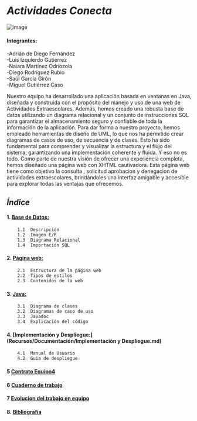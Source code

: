 # ***Actividades Conecta***  


[](https://tasks.office.com/educantabria.es/es-es/home/planner/#/plantaskboard?groupid=3fbb2604-a253-49a6-9c33-c0a1afe976e4&planid=0ww7mkzmjkot0iieuxxuqpyah7gg)

![image](https://github.com/LuisIzquierdoGutierrez/Reto/assets/119076009/229c41aa-5e7e-4ad4-94b0-a1f7a4f72049)

#### Integrantes:
-Adrián de Diego Fernández      
-Luis Izquierdo Gutierrez     
-Naiara Martínez Odriozola   
-Diego Rodríguez Rubio     
-Saúl García Girón    
-Miguel Gutiérrez Caso 



Nuestro equipo ha desarrollado una aplicación basada en ventanas en Java, diseñada y construida con el propósito del manejo y uso de una web de Actividades Extraescolares. Además, hemos creado una robusta base de datos utilizando un diagrama relacional y un conjunto de instrucciones SQL para garantizar el almacenamiento seguro y confiable de toda la información de la aplicación. Para dar forma a nuestro proyecto, hemos empleado herramientas de diseño de UML, lo que nos ha permitido crear diagramas de casos de uso, de secuencia y de clases. Esto ha sido fundamental para comprender y visualizar la estructura y el flujo del sistema, garantizando una implementación coherente y fluida. Y eso no es todo. Como parte de nuestra visión de ofrecer una experiencia completa, hemos diseñado una página web con XHTML cautivadora. Esta página web tiene como objetivo la consulta , solicitud aprobacion y denegacion de actividades extraescolares, brindándoles una interfaz amigable y accesible para explorar todas las ventajas que ofrecemos.


## ***Índice***
#### 1. [Base de Datos:](Recursos/Documentación/Base_de_Datos.md)
```
    1.1  Descripción
    1.2  Imagen E/R          
    1.3  Diagrama Relacional      
    1.4  Importación SQL
``` 
#### 2. [Página web:](Recursos/Documentación/Página_WEB.md) 
``` 
    2.1  Estructura de la página web   
    2.2  Tipos de estilos  
    2.3  Contenidos de la web
``` 
#### 3. [Java:](Recursos/Documentación/Java.md)  
``` 
    3.1  Diagrama de clases  
    3.2  Diagramas de caso de uso
    3.3  Javadoc
    3.4  Explicación del código
``` 
#### 4. [Implementación y Despliegue:](Recursos/Documentación/Implementación y Despliegue.md)  
```
    4.1  Manual de Usuario
    4.2  Guia de despliegue

```

#### 5 [Contrato Equipo4](https://github.com/LuisIzquierdoGutierrez/Reto/blob/master/Recursos/ContratoEquipo4.pdf)
#### 6 [Cuaderno de trabajo](https://github.com/LuisIzquierdoGutierrez/Reto/blob/master/Recursos/Diario16DAM1_Equipo4.pdf)
#### 7 [Evolucion del trabajo en equipo](https://www.canva.com/design/DAFzzurZga8/TXvq3FxYSsbExyYvvlDU-A/edit?utm_content=DAFzzurZga8&utm_campaign=designshare&utm_medium=link2&utm_source=sharebutton)
#### 8. [Bibliografia](Recursos/Documentación/bibliografía.md)





